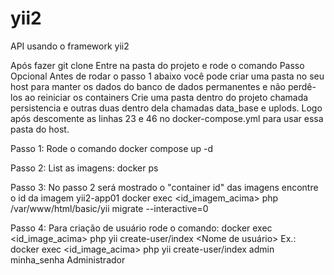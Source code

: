 # yii2
API usando o framework yii2

Após fazer git clone
Entre na pasta do projeto e rode o comando
Passo Opcional
Antes de rodar o passo 1 abaixo você pode criar uma pasta no seu host para manter os dados
do banco de dados permanentes e não perdê-los ao reiniciar os containers
Crie uma pasta dentro do projeto chamada persistencia e outras duas dentro dela chamadas
data_base e uplods. 
Logo após descomente as linhas 23 e 46 no docker-compose.yml para usar essa pasta do host.

Passo 1: Rode o comando
docker compose up -d

Passo 2: 
List as imagens:
docker ps

Passo 3: 
No passo 2 será mostrado o "container id" das imagens encontre o id da imagem yii2-app01
docker exec <id_imagem_acima> php /var/www/html/basic/yii migrate --interactive=0

Passo 4:
Para criação de usuário rode o comando:
docker exec <id_image_acima> php yii create-user/index <login> <senha> <Nome de usuário>
Ex.: docker exec <id_image_acima> php yii create-user/index admin minha_senha Administrador
